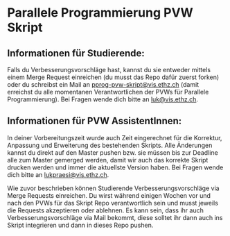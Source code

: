 # Parallele Programmierung PVW Skript

## Informationen für Studierende:
Falls du Verbesserungsvorschläge hast, kannst du sie entweder mittels einem Merge Request einreichen (du musst das Repo dafür zuerst forken) oder du schreibst ein Mail an pprog-pvw-skript@vis.ethz.ch (damit erreichst du alle momentanen Verantwortlichen der PVWs für Parallele Programmierung). Bei Fragen wende dich bitte an luk@vis.ethz.ch.

## Informationen für PVW AssistentInnen:
In deiner Vorbereitungszeit wurde auch Zeit eingerechnet für die Korrektur, Anpassung und Erweiterung des bestehenden Skripts. Alle Änderungen kannst du direkt auf den Master pushen bzw. sie müssen bis zur Deadline alle zum Master gemerged werden, damit wir auch das korrekte Skript drucken werden und immer die aktuellste Version haben. Bei Fragen wende dich bitte an lukpraesi@vis.ethz.ch.

Wie zuvor beschrieben können Studierende Verbesserungsvorschläge via Merge Requests einreichen. Du wirst während einigen Wochen vor und nach den PVWs für das Skript Repo verantwortlich sein und musst jeweils die Requests akzeptieren oder ablehnen. Es kann sein, dass ihr auch Verbesserungsvorschläge via Mail bekommt, diese solltet ihr dann auch ins Skript integrieren und dann in dieses Repo pushen.